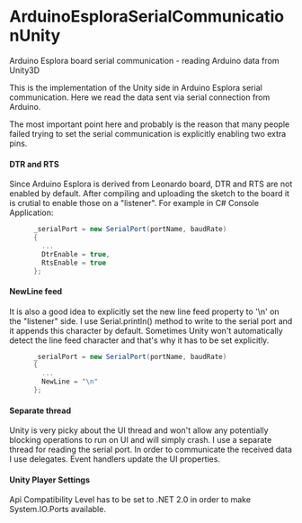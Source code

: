 # ArduinoEsploraSerialCommunicationUnity
Arduino Esplora board serial communication - reading Arduino data from Unity3D

This is the implementation of the Unity side in Arduino Esplora serial communication.
Here we read the data sent via serial connection from Arduino.

The most important point here and probably is the reason that many people failed trying to set the serial communication is explicitly enabling two extra pins.

#### DTR and RTS

Since Arduino Esplora is derived from Leonardo board, DTR and RTS are not enabled by default.
After compiling and uploading the sketch to the board it is crutial to enable those on a "listener". 
For example in C# Console Application:

```c#
      _serialPort = new SerialPort(portName, baudRate)
      {
        ...
        DtrEnable = true,
        RtsEnable = true
      };
```

#### NewLine feed

It is also a good idea to explicitly set the new line feed property to '\n' on the "listener" side. 
I use Serial.println() method to write to the serial port and it appends this character by default. 
Sometimes Unity won't automatically detect the line feed character and that's why it has to be set explicitly.

```c#
      _serialPort = new SerialPort(portName, baudRate)
      {
        ...
        NewLine = "\n"
      };
```

#### Separate thread

Unity is very picky about the UI thread and won't allow any potentially blocking operations to run on UI and will simply crash.
I use a separate thread for reading the serial port. 
In order to communicate the received data I use delegates.
Event handlers update the UI properties.

#### Unity Player Settings

Api Compatibility Level has to be set to .NET 2.0 in order to make System.IO.Ports available.
